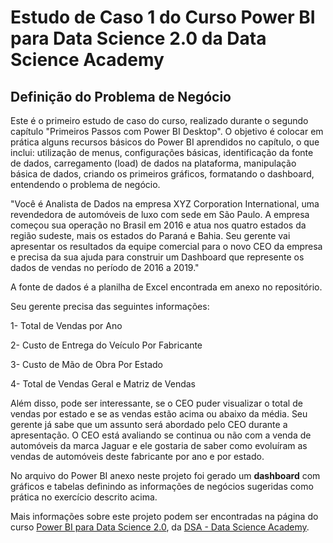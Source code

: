# Estudo de Caso 1 do Curso Power BI para Data Science 2.0 da Data Science Academy

## Definição do Problema de Negócio

Este é o primeiro estudo de caso do curso, realizado durante o segundo capítulo "Primeiros Passos com Power BI Desktop". O objetivo é colocar em prática alguns recursos básicos do Power BI aprendidos no capítulo, o que inclui: utilização de menus, configurações básicas, identificação da fonte de dados, carregamento (load) de dados na plataforma, manipulação básica de dados, criando os primeiros gráficos, formatando o dashboard, entendendo o problema de negócio.

"Você é Analista de Dados na empresa XYZ Corporation International, uma revendedora de automóveis de luxo com sede em São Paulo. A empresa começou sua operação no Brasil em 2016 e atua nos quatro estados da região sudeste, mais os estados do Paraná e Bahia. Seu gerente vai apresentar os resultados da equipe comercial para o novo CEO da empresa e precisa da sua ajuda para construir um Dashboard que represente os dados de vendas no período de 2016 a 2019."

A fonte de dados é a planilha de Excel encontrada em anexo no repositório.

Seu gerente precisa das seguintes informações: 

1- Total de Vendas por Ano 

2- Custo de Entrega do Veículo Por Fabricante 

3- Custo de Mão de Obra Por Estado 

4- Total de Vendas Geral e Matriz de Vendas 


Além disso, pode ser interessante, se o CEO puder visualizar o total de vendas por estado e se as vendas estão acima ou abaixo da média. Seu gerente já sabe que um assunto será abordado pelo CEO durante a apresentação. O CEO está avaliando se continua ou não com a venda de automóveis da marca Jaguar e ele gostaria de saber como evoluíram as vendas de automóveis deste fabricante por ano e por estado. 

No arquivo do Power BI anexo neste projeto foi gerado um **dashboard** com gráficos e tabelas definindo as informações de negócios sugeridas como prática no exercício descrito acima.

Mais informações sobre este projeto podem ser encontradas na página do curso [Power BI para Data Science 2.0](https://www.datascienceacademy.com.br/course/microsoft-power-bi-para-data-science), da [DSA - Data Science Academy](https://www.datascienceacademy.com.br).
